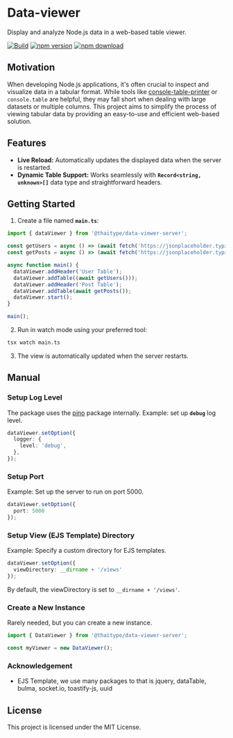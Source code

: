 # Data-viewer

Display and analyze Node.js data in a web-based table viewer.

[![Build](https://github.com/thaitype/data-viewer/actions/workflows/main.yml/badge.svg)](https://github.com/thaitype/data-viewer/actions/workflows/main.yml) 
[![npm version](https://img.shields.io/npm/v/@thaitype/data-viewer-server)](https://www.npmjs.com/package/@thaitype/data-viewer-server) [![npm download](https://img.shields.io/npm/dt/@thaitype/data-viewer-server)](https://www.npmjs.com/package/@thaitype/data-viewer-server)


## Motivation 

When developing Node.js applications, it's often crucial to inspect and visualize data in a tabular format. While tools like [console-table-printer](https://github.com/ayonious/console-table-printer) or `console.table` are helpful, they may fall short when dealing with large datasets or multiple columns. This project aims to simplify the process of viewing tabular data by providing an easy-to-use and efficient web-based solution.

## Features

- **Live Reload:** Automatically updates the displayed data when the server is restarted.
- **Dynamic Table Support:** Works seamlessly with **`Record<string, unknown>[]`** data type and straightforward headers.

## Getting Started

1. Create a file named **`main.ts`**:

  ```ts
  import { dataViewer } from '@thaitype/data-viewer-server';

  const getUsers = async () => (await fetch('https://jsonplaceholder.typicode.com/users')).json();
  const getPosts = async () => (await fetch('https://jsonplaceholder.typicode.com/posts')).json();

  async function main() {
    dataViewer.addHeader('User Table');
    dataViewer.addTable((await getUsers()));
    dataViewer.addHeader('Post Table');
    dataViewer.addTable(await getPosts());
    dataViewer.start();
  }

  main();
  ```

2. Run in watch mode using your preferred tool:

  ```bash
  tsx watch main.ts
  ```
3. The view is automatically updated when the server restarts.

## **Manual**

### **Setup Log Level**

The package uses the [pino](https://github.com/pinojs/pino) package internally. Example: set up **`debug`** log level.

```ts
dataViewer.setOption({ 
  logger: {
    level: 'debug',
  },
});
```

### **Setup Port**

Example: Set up the server to run on port 5000.
```ts
dataViewer.setOption({ 
  port: 5000
});
```

### **Setup View (EJS Template) Directory**

Example: Specify a custom directory for EJS templates.

```ts
dataViewer.setOption({ 
  viewDirectory: __dirname + '/views'
});
```

By default, the viewDirectory is set to `__dirname + '/views'`.

### **Create a New Instance**

Rarely needed, but you can create a new instance.

```ts
import { DataViewer } from '@thaitype/data-viewer-server';

const myViewer = new DataViewer();
```

### Acknowledgement
- EJS Template, we use many packages to that is
  jquery, dataTable, bulma, socket.io, toastify-js, uuid

## **License**

This project is licensed under the MIT License.